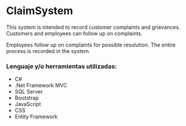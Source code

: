 # ClaimSystem
This system is intended to record customer complaints and grievances.
Customers and employees can follow up on complaints.

Employees follow up on complaints for possible resolution. The entire process is recorded in the system.

### Lenguaje y/o herramientas utilizadas: 
* C#
* .Net Framework MVC
* SQL Server
* Bootstrap
* JavaScript
* CSS
* Entity Framework
	
